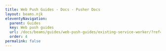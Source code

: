 ```yaml
---
title: Web Push Guides - Docs - Pusher Docs
layout: beams.njk
eleventyNavigation:
  parent: Guides
  key: Web push guides
  url: /docs/beams/guides/web-push-guides/existing-service-worker/?ref=web-push-guides
  order: 4
permalink: false
---
```

